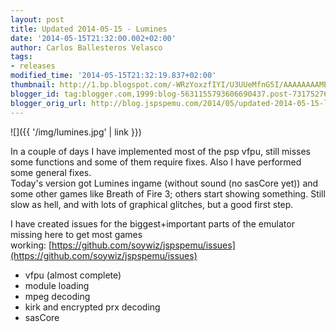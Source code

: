 ```yaml
---
layout: post
title: Updated 2014-05-15 - Lumines
date: '2014-05-15T21:32:00.002+02:00'
author: Carlos Ballesteros Velasco
tags:
- releases
modified_time: '2014-05-15T21:32:19.837+02:00'
thumbnail: http://1.bp.blogspot.com/-WRzYoxzfIYI/U3UUeMfnG5I/AAAAAAAAME4/xBfjv16pxHs/s72-c/lumines.jpg
blogger_id: tag:blogger.com,1999:blog-5631155793606690437.post-7317527613491130889
blogger_orig_url: http://blog.jspspemu.com/2014/05/updated-2014-05-15-lumines.html
---
```


![]({{ '/img/lumines.jpg' | link }})

In a couple of days I have implemented most of the psp vfpu, still misses some functions and some of them require fixes. Also I have performed some general fixes.  
Today's version got Lumines ingame (without sound (no sasCore yet)) and some other games like Breath of Fire 3; others start showing something. Still slow as hell, and with lots of graphical glitches, but a good first step.  

I have created issues for the biggest+important parts of the emulator missing here to get most games working: [https://github.com/soywiz/jspspemu/issues](https://github.com/soywiz/jspspemu/issues)  

* vfpu (almost complete)
* module loading
* mpeg decoding
* kirk and encrypted prx decoding
* sasCore

